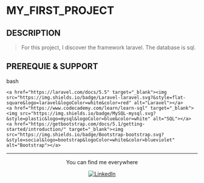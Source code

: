 # MY_FIRST_PROJECT

## DESCRIPTION

> For this project, I discover the framework laravel. The database is sql.
## PREREQUIE & SUPPORT

bash
```
<a href="https://laravel.com/docs/5.5" target="_blank"><img src="https://img.shields.io/badge/Laravel-laravel.svg?&style=flat-square&logo=laravel&logoColor=white&color=red" alt="Laravel"></a>
<a href="https://www.codecademy.com/learn/learn-sql" target="_blank"><img src="https://img.shields.io/badge/MySQL-mysql.svg?&style=plastic&logo=mysql&logoColor=blue&color=white" alt="SQL"></a>
<a href="https://getbootstrap.com/docs/5.1/getting-started/introduction/" target="_blank"><img src="https://img.shields.io/badge/Bootstrap-bootstrap.svg?&style=social&logo=bootstrap&logoColor=white&color=blueviolet" alt="Bootstrap"></a>
```

<div align="center">

---

You can find me everywhere

<a href="https://www.linkedin.com/in/mawul%C3%A9-toudoguin-54a0831a3/" target="_blank"><img src="https://img.shields.io/badge/LinkedIn-%230077B5.svg?&style=flat-square&logo=linkedin&logoColor=white" alt="LinkedIn"></a>
</div>